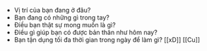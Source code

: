- Vị trí của bạn đang ở đâu?
- Bạn đang có những gì trong tay?
- Điều bạn thật sự mong muốn là gì?
- Điều gì giúp bạn có được bản thân như hôm nay?
- Bạn tận dụng tối đa thời gian trong ngày để làm gì?
[[xD]] [[Cu]]